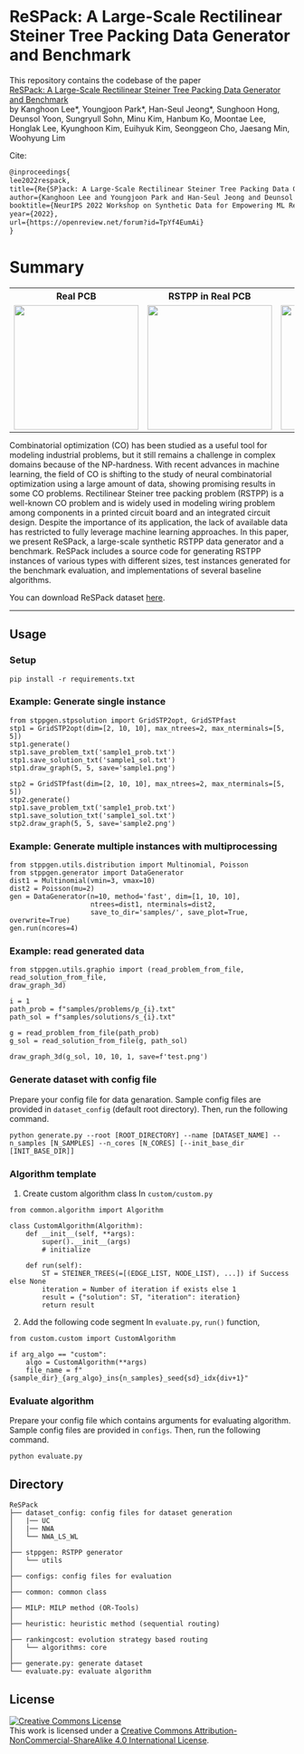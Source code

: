 # ReSPack: A Large-Scale Rectilinear Steiner Tree Packing Data Generator and Benchmark
This repository contains the codebase of the paper  
[ReSPack: A Large-Scale Rectilinear Steiner Tree Packing Data Generator and Benchmark](https://openreview.net/forum?id=TpYf4EumAi)  
by Kanghoon Lee*, Youngjoon Park*, Han-Seul Jeong*, Sunghoon Hong, Deunsol Yoon, Sungryull Sohn, Minu Kim, Hanbum Ko, Moontae Lee, Honglak Lee, Kyunghoon Kim, Euihyuk Kim, Seonggeon Cho, Jaesang Min, Woohyung Lim

Cite:
```latex
@inproceedings{
lee2022respack,
title={Re{SP}ack: A Large-Scale Rectilinear Steiner Tree Packing Data Generator and Benchmark},
author={Kanghoon Lee and Youngjoon Park and Han-Seul Jeong and Deunsol Yoon and Sunghoon Hong and Sungryull Sohn and Minu Kim and Hanbum Ko and Moontae Lee and Honglak Lee and Kyunghoon Kim and Euihyuk Kim and Seonggeon Cho and Jaesang Min and Woohyung Lim},
booktitle={NeurIPS 2022 Workshop on Synthetic Data for Empowering ML Research},
year={2022},
url={https://openreview.net/forum?id=TpYf4EumAi}
}
```

# Summary
<table style="text-align:center; margin:auto;">
  <tr>
    <th style="text-align:center; margin:auto;">Real PCB</th>
    <th style="text-align:center; margin:auto;">RSTPP in Real PCB</th>
    <th style="text-align:center; margin:auto;">RSTPP in ReSPack</th>
  </tr>
  <tr>
    <td><img src="asset/realpcb_sample1.jpg" width="220" height="220"/></td>
    <td><img src="asset/realpcb_rstpp_sample1.jpg" width="220" height="220"/></td>
    <td><img src="asset/respack_rstpp_sample1.jpg" width="220" height="220"/></td>
  </tr>
</table>

Combinatorial optimization (CO) has been studied as a useful tool for modeling industrial problems, but it still remains a challenge in complex domains because of the NP-hardness.
With recent advances in machine learning, the field of CO is shifting to the study of neural combinatorial optimization using a large amount of data, showing promising results in some CO problems.
Rectilinear Steiner tree packing problem (RSTPP) is a well-known CO problem and is widely used in modeling wiring problem among components in a printed circuit board and an integrated circuit design.
Despite the importance of its application, the lack of available data has restricted to fully leverage machine learning approaches.
In this paper, we present ReSPack, a large-scale synthetic RSTPP data generator and a benchmark.
ReSPack includes a source code for generating RSTPP instances of various types with different sizes, test instances generated for the benchmark evaluation, and implementations of several baseline algorithms.

You can download ReSPack dataset [here](http://dx.doi.org/10.17605/OSF.IO/BJ9R3).

-------------

## Usage

### Setup
```
pip install -r requirements.txt
```

### Example: Generate single instance
```
from stppgen.stpsolution import GridSTP2opt, GridSTPfast
stp1 = GridSTP2opt(dim=[2, 10, 10], max_ntrees=2, max_nterminals=[5, 5])
stp1.generate()
stp1.save_problem_txt('sample1_prob.txt')
stp1.save_solution_txt('sample1_sol.txt')
stp1.draw_graph(5, 5, save='sample1.png')

stp2 = GridSTPfast(dim=[2, 10, 10], max_ntrees=2, max_nterminals=[5, 5])
stp2.generate()
stp1.save_problem_txt('sample1_prob.txt')
stp1.save_solution_txt('sample1_sol.txt')
stp2.draw_graph(5, 5, save='sample2.png')
```


### Example: Generate multiple instances with multiprocessing
```
from stppgen.utils.distribution import Multinomial, Poisson
from stppgen.generator import DataGenerator
dist1 = Multinomial(vmin=3, vmax=10)
dist2 = Poisson(mu=2)
gen = DataGenerator(n=10, method='fast', dim=[1, 10, 10],
                    ntrees=dist1, nterminals=dist2,
                    save_to_dir='samples/', save_plot=True, overwrite=True)
gen.run(ncores=4)
```

### Example: read generated data
```
from stppgen.utils.graphio import (read_problem_from_file, read_solution_from_file, 
draw_graph_3d)

i = 1
path_prob = f"samples/problems/p_{i}.txt"
path_sol = f"samples/solutions/s_{i}.txt"

g = read_problem_from_file(path_prob)
g_sol = read_solution_from_file(g, path_sol)

draw_graph_3d(g_sol, 10, 10, 1, save=f'test.png')
```


### Generate dataset with config file
Prepare your config file for data genaration. 
Sample config files are provided in `dataset_config` (default root directory). 
Then, run the following command.
```
python generate.py --root [ROOT_DIRECTORY] --name [DATASET_NAME] --n_samples [N_SAMPLES] --n_cores [N_CORES] [--init_base_dir [INIT_BASE_DIR]]
```



### Algorithm template
1. Create custom algorithm class
In `custom/custom.py`
```
from common.algorithm import Algorithm

class CustomAlgorithm(Algorithm):
    def __init__(self, **args):
        super().__init__(args)
        # initialize
    
    def run(self):
        ST = STEINER_TREES(=[(EDGE_LIST, NODE_LIST), ...]) if Success else None
        iteration = Number of iteration if exists else 1
        result = {"solution": ST, "iteration": iteration}
        return result
```

2. Add the following code segment 
In `evaluate.py`, `run()` function,
```
from custom.custom import CustomAlgorithm

if arg_algo == "custom":
    algo = CustomAlgorithm(**args)
    file_name = f"{sample_dir}_{arg_algo}_ins{n_samples}_seed{sd}_idx{div+1}"
```

### Evaluate algorithm
Prepare your config file which contains arguments for evaluating algorithm. 
Sample config files are provided in `configs`. 
Then, run the following command.
```
python evaluate.py
```


## Directory
```
ReSPack  
├── dataset_config: config files for dataset generation  
│   |── UC  
│   |── NWA  
│   └── NWA_LS_WL  
│   
├── stppgen: RSTPP generator  
│   └── utils  
│  
├── configs: config files for evaluation  
│  
├── common: common class  
│  
├── MILP: MILP method (OR-Tools)  
│  
├── heuristic: heuristic method (sequential routing)  
│  
├── rankingcost: evolution strategy based routing  
│   └── algorithms: core  
│  
├── generate.py: generate dataset  
└── evaluate.py: evaluate algorithm
```

## License
<a rel="license" href="http://creativecommons.org/licenses/by-nc-sa/4.0/"><img alt="Creative Commons License" style="border-width:0" src="https://i.creativecommons.org/l/by-nc-sa/4.0/88x31.png" /></a><br />This work is licensed under a <a rel="license" href="http://creativecommons.org/licenses/by-nc-sa/4.0/">Creative Commons Attribution-NonCommercial-ShareAlike 4.0 International License</a>.
